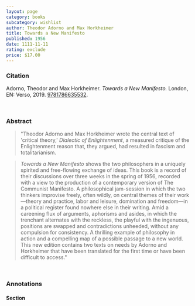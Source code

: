 ```yaml
---
layout: page
category: books
subcategory: wishlist
author: Theodor Adorno and Max Horkheimer
title: Towards a New Manifesto
published: 1956
date: 1111-11-11
rating: exclude
price: $17.00
---
```


### Citation

Adorno, Theodor and Max Horkheimer. *Towards a New Manifesto.* London, EN: Verso, 2019. [9781786635532](https://www.versobooks.com/en-ca/products/2216-towards-a-new-manifesto).

<br>

### Abstract

> "Theodor Adorno and Max Horkheimer wrote the central text of 'critical theory,' *Dialectic of Enlightenment*, a measured critique of the Enlightenment reason that, they argued, had resulted in fascism and totalitarianism.

> *Towards a New Manifesto* shows the two philosophers in a uniquely spirited and free-flowing exchange of ideas. This book is a record of their discussions over three weeks in the spring of 1956, recorded with a view to the production of a contemporary version of The Communist Manifesto. A philosophical jam-session in which the two thinkers improvise freely, often wildly, on central themes of their work—theory and practice, labor and leisure, domination and freedom—in a political register found nowhere else in their writing. Amid a careening flux of arguments, aphorisms and asides, in which the trenchant alternates with the reckless, the playful with the ingenuous, positions are swapped and contradictions unheeded, without any compulsion for consistency. A thrilling example of philosophy in action and a compelling map of a possible passage to a new world. This new edition contains two texts on needs by Adorno and Horkheimer that have been translated for the first time or have been difficult to access."

<br>

### Annotations

#### Section

<br>
